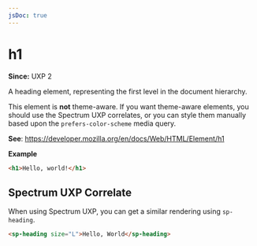 ```yaml
---
jsDoc: true
---
```

# h1

**Since:** UXP 2

A heading element, representing the first level in the document hierarchy.

<InlineAlert variant="warning" slots="text"/>

This element is **not** theme-aware. If you want theme-aware elements, you should use the Spectrum UXP correlates, or you can style them manually based upon the `prefers-color-scheme` media query.

**See**: https://developer.mozilla.org/en/docs/Web/HTML/Element/h1

**Example**

```html
<h1>Hello, world!</h1>
```
## Spectrum UXP Correlate

When using Spectrum UXP, you can get a similar rendering using `sp-heading`.

```html
<sp-heading size="L">Hello, World</sp-heading>
```